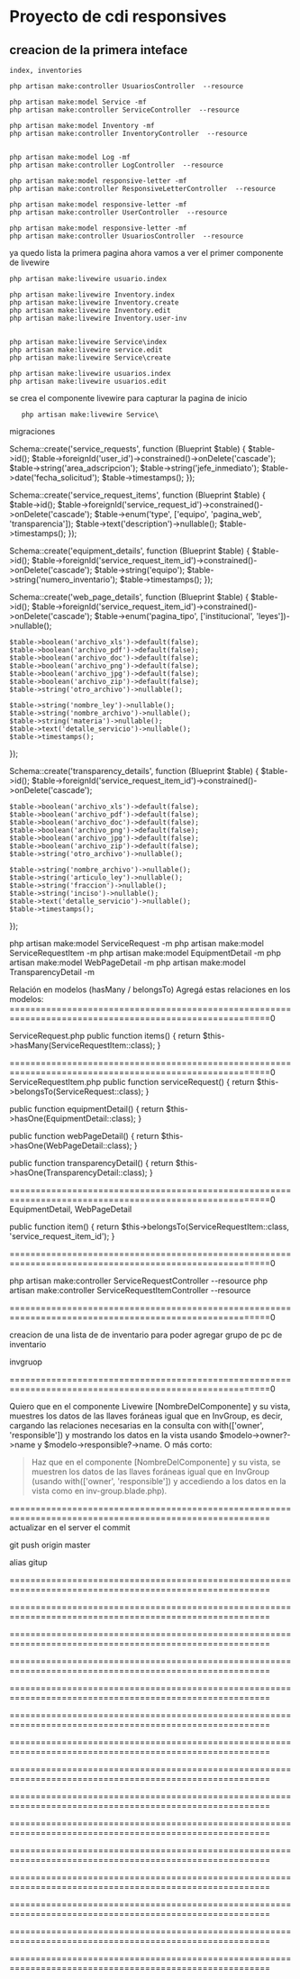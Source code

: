 # Proyecto de cdi responsives

## creacion de la primera inteface 
    index, inventories

    php artisan make:controller UsuariosController  --resource
    
    php artisan make:model Service -mf
    php artisan make:controller ServiceController  --resource
    
    php artisan make:model Inventory -mf
    php artisan make:controller InventoryController  --resource
    

    php artisan make:model Log -mf
    php artisan make:controller LogController  --resource

    php artisan make:model responsive-letter -mf
    php artisan make:controller ResponsiveLetterController  --resource

    php artisan make:model responsive-letter -mf
    php artisan make:controller UserController  --resource

    php artisan make:model responsive-letter -mf
    php artisan make:controller UsuariosController  --resource


ya quedo lista la primera pagina ahora vamos a ver el primer componente de livewire

    php artisan make:livewire usuario.index

    php artisan make:livewire Inventory.index
    php artisan make:livewire Inventory.create
    php artisan make:livewire Inventory.edit
    php artisan make:livewire Inventory.user-inv


    php artisan make:livewire Service\index
    php artisan make:livewire service.edit
    php artisan make:livewire Service\create

    php artisan make:livewire usuarios.index
    php artisan make:livewire usuarios.edit

se crea el componente livewire para capturar la pagina de inicio

       php artisan make:livewire Service\
       
migraciones

Schema::create('service_requests', function (Blueprint $table) {
    $table->id();
    $table->foreignId('user_id')->constrained()->onDelete('cascade');
    $table->string('area_adscripcion');
    $table->string('jefe_inmediato');
    $table->date('fecha_solicitud');
    $table->timestamps();
});
       
Schema::create('service_request_items', function (Blueprint $table) {
    $table->id();
    $table->foreignId('service_request_id')->constrained()->onDelete('cascade');
    $table->enum('type', ['equipo', 'pagina_web', 'transparencia']);
    $table->text('description')->nullable();
    $table->timestamps();
});

Schema::create('equipment_details', function (Blueprint $table) {
    $table->id();
    $table->foreignId('service_request_item_id')->constrained()->onDelete('cascade');
    $table->string('equipo');
    $table->string('numero_inventario');
    $table->timestamps();
});

Schema::create('web_page_details', function (Blueprint $table) {
    $table->id();
    $table->foreignId('service_request_item_id')->constrained()->onDelete('cascade');
    $table->enum('pagina_tipo', ['institucional', 'leyes'])->nullable();
    
    $table->boolean('archivo_xls')->default(false);
    $table->boolean('archivo_pdf')->default(false);
    $table->boolean('archivo_doc')->default(false);
    $table->boolean('archivo_png')->default(false);
    $table->boolean('archivo_jpg')->default(false);
    $table->boolean('archivo_zip')->default(false);
    $table->string('otro_archivo')->nullable();
    
    $table->string('nombre_ley')->nullable();
    $table->string('nombre_archivo')->nullable();
    $table->string('materia')->nullable();
    $table->text('detalle_servicio')->nullable();
    $table->timestamps();
});


Schema::create('transparency_details', function (Blueprint $table) {
    $table->id();
    $table->foreignId('service_request_item_id')->constrained()->onDelete('cascade');
    
    $table->boolean('archivo_xls')->default(false);
    $table->boolean('archivo_pdf')->default(false);
    $table->boolean('archivo_doc')->default(false);
    $table->boolean('archivo_png')->default(false);
    $table->boolean('archivo_jpg')->default(false);
    $table->boolean('archivo_zip')->default(false);
    $table->string('otro_archivo')->nullable();
    
    $table->string('nombre_archivo')->nullable();
    $table->string('articulo_ley')->nullable();
    $table->string('fraccion')->nullable();
    $table->string('inciso')->nullable();
    $table->text('detalle_servicio')->nullable();
    $table->timestamps();
});


php artisan make:model ServiceRequest -m
php artisan make:model ServiceRequestItem -m
php artisan make:model EquipmentDetail -m
php artisan make:model WebPageDetail -m
php artisan make:model TransparencyDetail -m

Relación en modelos (hasMany / belongsTo)
Agregá estas relaciones en los modelos:
========================================================================================================0

ServiceRequest.php
public function items()
{
    return $this->hasMany(ServiceRequestItem::class);
}

========================================================================================================0
ServiceRequestItem.php
public function serviceRequest()
{
    return $this->belongsTo(ServiceRequest::class);
}

public function equipmentDetail()
{
    return $this->hasOne(EquipmentDetail::class);
}

public function webPageDetail()
{
    return $this->hasOne(WebPageDetail::class);
}

public function transparencyDetail()
{
    return $this->hasOne(TransparencyDetail::class);
}



========================================================================================================0
EquipmentDetail, WebPageDetail

public function item()
{
    return $this->belongsTo(ServiceRequestItem::class, 'service_request_item_id');
}


========================================================================================================0

php artisan make:controller ServiceRequestController --resource
php artisan make:controller ServiceRequestItemController --resource



========================================================================================================0

creacion de una lista de  de inventario para poder agregar grupo de pc de inventario

invgruop


========================================================================================================0

Quiero que en el componente Livewire [NombreDelComponente] y su vista, muestres los datos de las llaves foráneas igual que en InvGroup, es decir, cargando las relaciones necesarias en la consulta con with(['owner', 'responsible']) y mostrando los datos en la vista usando $modelo->owner?->name y $modelo->responsible?->name.
O más corto:
> Haz que en el componente [NombreDelComponente] y su vista, se muestren los datos de las llaves foráneas igual que en InvGroup (usando with(['owner', 'responsible']) y accediendo a los datos en la vista como en inv-group.blade.php).


========================================================================================================
actualizar en el server el commit

git push origin master

alias gitup

========================================================================================================



========================================================================================================



========================================================================================================



========================================================================================================



========================================================================================================



========================================================================================================



========================================================================================================



========================================================================================================



========================================================================================================



========================================================================================================



========================================================================================================



========================================================================================================



========================================================================================================



========================================================================================================



========================================================================================================






























